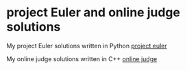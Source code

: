 # project Euler  and online judge solutions
My project Euler solutions written in Python <a href="https://projecteuler.net"> project euler</a>

My online judge solutions written in C++ <a href="https://onlinejudge.org/"> online judge </a>
